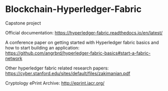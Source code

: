 # Blockchain-Hyperledger-Fabric
Capstone project

Official documentation: 
https://hyperledger-fabric.readthedocs.io/en/latest/

A conference paper on getting started with Hyperledger fabric basics and how to start building an application: 
https://github.com/angrbrd/hyperledger-fabric-basics#start-a-fabric-network

Other hyperledger fabric related research papers:
https://cyber.stanford.edu/sites/default/files/zakimanian.pdf

Cryptology ePrint Archive:
http://eprint.iacr.org/
